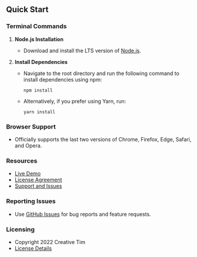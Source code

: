 ## Quick Start

### Terminal Commands

1. **Node.js Installation**

   - Download and install the LTS version of [Node.js](https://nodejs.org/en/download/).

2. **Install Dependencies**

   - Navigate to the root directory and run the following command to install dependencies using npm:

     ```
     npm install
     ```

   - Alternatively, if you prefer using Yarn, run:

     ```
     yarn install
     ```

### Browser Support

- Officially supports the last two versions of Chrome, Firefox, Edge, Safari, and Opera.

### Resources

- [Live Demo](https://demos.creative-tim.com/vision-ui-dashboard-chakra)
- [License Agreement](https://www.creative-tim.com/license)
- [Support and Issues](https://github.com/creativetimofficial/vision-ui-dashboard-chakra/issues)

### Reporting Issues

- Use [GitHub Issues](https://github.com/creativetimofficial/vision-ui-dashboard-chakra/issues) for bug reports and feature requests.

### Licensing

- Copyright 2022 Creative Tim
- [License Details](https://www.creative-tim.com/license)
